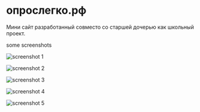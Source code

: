 # опрослегко.рф

Мини сайт разработанный совместо со старшей дочерью как школьный проект.

some screenshots

![screenshot 1](https://github.com/slagovskiy/oproslegko.rf/blob/master/screenshot/01.png?raw=true)

![screenshot 2](https://github.com/slagovskiy/oproslegko.rf/blob/master/screenshot/02.png?raw=true)

![screenshot 3](https://github.com/slagovskiy/oproslegko.rf/blob/master/screenshot/03.png?raw=true)

![screenshot 4](https://github.com/slagovskiy/oproslegko.rf/blob/master/screenshot/04.png?raw=true)

![screenshot 5](https://github.com/slagovskiy/oproslegko.rf/blob/master/screenshot/05.png?raw=true)
